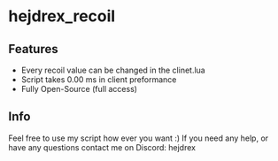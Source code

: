# hejdrex_recoil
## Features
- Every recoil value can be changed in the clinet.lua
- Script takes 0.00 ms in client preformance
- Fully Open-Source (full access)

## Info
Feel free to use my script how ever you want :)
If you need any help, or have any questions contact me on Discord: hejdrex
